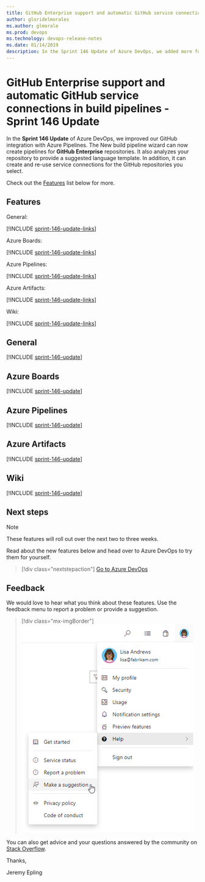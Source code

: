 ```yaml
---
title: GitHub Enterprise support and automatic GitHub service connections in build pipelines - Sprint 146 Update
author: gloridelmorales
ms.author: glmorale
ms.prod: devops
ms.technology: devops-release-notes
ms.date: 01/14/2019
description: In the Sprint 146 Update of Azure DevOps, we added more functionality to support GitHub integration
---
```


# GitHub Enterprise support and automatic GitHub service connections in build pipelines - Sprint 146 Update

In the **Sprint 146 Update** of Azure DevOps, we improved our GitHub integration with Azure Pipelines. The New build pipeline wizard can now create pipelines for **GitHub Enterprise** repositories. It also analyzes your repository to provide a suggested language template. In addition, it can create and re-use service connections for the GitHub repositories you select.

Check out the [Features](#features) list below for more.

## Features

General:

[!INCLUDE [sprint-146-update-links](_shared/general/sprint-146-update-links.md)]

Azure Boards:

[!INCLUDE [sprint-146-update-links](_shared/boards/sprint-146-update-links.md)]

Azure Pipelines:

[!INCLUDE [sprint-146-update-links](_shared/pipelines/sprint-146-update-links.md)]

Azure Artifacts:

[!INCLUDE [sprint-146-update-links](_shared/artifacts/sprint-146-update-links.md)]

Wiki:

[!INCLUDE [sprint-146-update-links](_shared/wiki/sprint-146-update-links.md)]

## General

[!INCLUDE [sprint-146-update](_shared/general/sprint-146-update.md)]

## Azure Boards

[!INCLUDE [sprint-146-update](_shared/boards/sprint-146-update.md)]

## Azure Pipelines

[!INCLUDE [sprint-146-update](_shared/pipelines/sprint-146-update.md)]

## Azure Artifacts

[!INCLUDE [sprint-146-update](_shared/artifacts/sprint-146-update.md)]

## Wiki

[!INCLUDE [sprint-146-update](_shared/wiki/sprint-146-update.md)]

## Next steps

> [!NOTE]
> These features will roll out over the next two to three weeks.

Read about the new features below and head over to Azure DevOps to try them for yourself.

> [!div class="nextstepaction"]
> [Go to Azure DevOps](http://go.microsoft.com/fwlink/?LinkId=307137&campaign=o~msft~docs~product-vsts~release-notes)

## Feedback

We would love to hear what you think about these features. Use the feedback menu to report a problem or provide a suggestion.

> [!div class="mx-imgBorder"]
> ![Make a suggestion](../_img/help-make-a-suggestion.png)

You can also get advice and your questions answered by the community on [Stack Overflow](https://stackoverflow.com/questions/tagged/vsts).

Thanks,

Jeremy Epling
